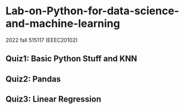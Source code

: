 # Lab-on-Python-for-data-science-and-machine-learning
2022 fall 515117 (EEEC20102)

## Quiz1: Basic Python Stuff and KNN

## Quiz2: Pandas

## Quiz3: Linear Regression